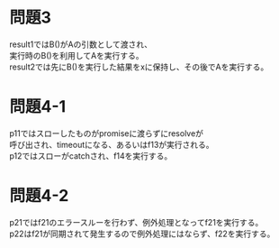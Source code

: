 # 問題3
result1ではB()がAの引数として渡され、  
実行時のB()を利用してAを実行する。  
result2では先にB()を実行した結果をxに保持し、その後でAを実行する。  

# 問題4-1
p11ではスローしたものがpromiseに渡らずにresolveが  
呼び出され、timeoutになる、あるいはf13が実行される。  
p12ではスローがcatchされ、f14を実行する。  

# 問題4-2
p21ではf21のエラースルーを行わず、例外処理となってf21を実行する。  
p22はf21が同期されて発生するので例外処理にはならず、f22を実行する。  
